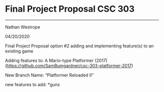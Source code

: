 # Final Project Proposal CSC 303
-------------------------------------------------
Nathan Westrope

04/20/2020

Final Project Proposal option #2 adding and implementing feature(s) to an existing game


Adding features to: A Mario-type Platformer (2017)
(https://github.com/SamBumgardner/csc-303-platformer-2017)

New Branch Name: “Platformer Reloaded II”


new features to add:
*guns


